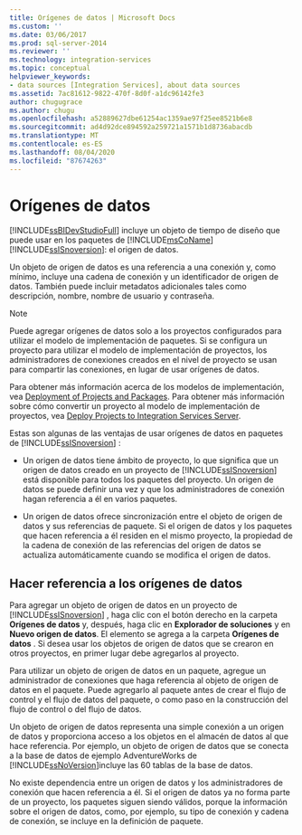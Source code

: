 ```yaml
---
title: Orígenes de datos | Microsoft Docs
ms.custom: ''
ms.date: 03/06/2017
ms.prod: sql-server-2014
ms.reviewer: ''
ms.technology: integration-services
ms.topic: conceptual
helpviewer_keywords:
- data sources [Integration Services], about data sources
ms.assetid: 7ac81612-9822-470f-8d0f-a1dc96142fe3
author: chugugrace
ms.author: chugu
ms.openlocfilehash: a52889627dbe61254ac1359ae97f25ee8521b6e8
ms.sourcegitcommit: ad4d92dce894592a259721a1571b1d8736abacdb
ms.translationtype: MT
ms.contentlocale: es-ES
ms.lasthandoff: 08/04/2020
ms.locfileid: "87674263"
---
```

# <a name="data-sources"></a>Orígenes de datos
  [!INCLUDE[ssBIDevStudioFull](../../includes/ssbidevstudiofull-md.md)] incluye un objeto de tiempo de diseño que puede usar en los paquetes de [!INCLUDE[msCoName](../../includes/msconame-md.md)] [!INCLUDE[ssISnoversion](../../includes/ssisnoversion-md.md)]: el origen de datos.  
  
 Un objeto de origen de datos es una referencia a una conexión y, como mínimo, incluye una cadena de conexión y un identificador de origen de datos. También puede incluir metadatos adicionales tales como descripción, nombre, nombre de usuario y contraseña.  
  
> [!NOTE]  
>  Puede agregar orígenes de datos solo a los proyectos configurados para utilizar el modelo de implementación de paquetes. Si se configura un proyecto para utilizar el modelo de implementación de proyectos, los administradores de conexiones creados en el nivel de proyecto se usan para compartir las conexiones, en lugar de usar orígenes de datos.  
>   
>  Para obtener más información acerca de los modelos de implementación, vea [Deployment of Projects and Packages](../packages/deploy-integration-services-ssis-projects-and-packages.md). Para obtener más información sobre cómo convertir un proyecto al modelo de implementación de proyectos, vea [Deploy Projects to Integration Services Server](../deploy-projects-to-integration-services-server.md).  
  
 Estas son algunas de las ventajas de usar orígenes de datos en paquetes de [!INCLUDE[ssISnoversion](../../includes/ssisnoversion-md.md)] :  
  
-   Un origen de datos tiene ámbito de proyecto, lo que significa que un origen de datos creado en un proyecto de [!INCLUDE[ssISnoversion](../../includes/ssisnoversion-md.md)] está disponible para todos los paquetes del proyecto. Un origen de datos se puede definir una vez y que los administradores de conexión hagan referencia a él en varios paquetes.  
  
-   Un origen de datos ofrece sincronización entre el objeto de origen de datos y sus referencias de paquete. Si el origen de datos y los paquetes que hacen referencia a él residen en el mismo proyecto, la propiedad de la cadena de conexión de las referencias del origen de datos se actualiza automáticamente cuando se modifica el origen de datos.  
  
## <a name="reference-data-sources"></a>Hacer referencia a los orígenes de datos  
 Para agregar un objeto de origen de datos en un proyecto de [!INCLUDE[ssISnoversion](../../includes/ssisnoversion-md.md)] , haga clic con el botón derecho en la carpeta **Orígenes de datos** y, después, haga clic en **Explorador de soluciones** y en **Nuevo origen de datos**. El elemento se agrega a la carpeta **Orígenes de datos** . Si desea usar los objetos de origen de datos que se crearon en otros proyectos, en primer lugar debe agregarlos al proyecto.  
  
 Para utilizar un objeto de origen de datos en un paquete, agregue un administrador de conexiones que haga referencia al objeto de origen de datos en el paquete. Puede agregarlo al paquete antes de crear el flujo de control y el flujo de datos del paquete, o como paso en la construcción del flujo de control o del flujo de datos.  
  
 Un objeto de origen de datos representa una simple conexión a un origen de datos y proporciona acceso a los objetos en el almacén de datos al que hace referencia. Por ejemplo, un objeto de origen de datos que se conecta a la base de datos de ejemplo AdventureWorks de [!INCLUDE[ssNoVersion](../../includes/ssnoversion-md.md)]incluye las 60 tablas de la base de datos.  
  
 No existe dependencia entre un origen de datos y los administradores de conexión que hacen referencia a él. Si el origen de datos ya no forma parte de un proyecto, los paquetes siguen siendo válidos, porque la información sobre el origen de datos, como, por ejemplo, su tipo de conexión y cadena de conexión, se incluye en la definición de paquete.  
  
  
